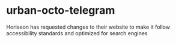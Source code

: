 # urban-octo-telegram
<p>Horiseon has requested changes to their website to make it follow accessibility standards and optimized for search engines</p?>